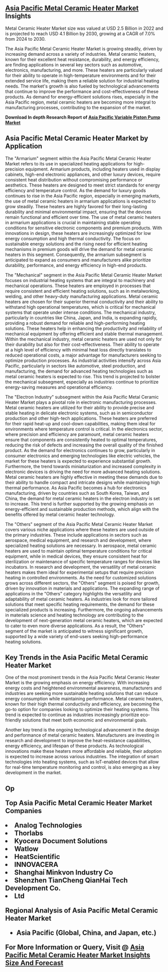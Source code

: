 <h2><a href="https://www.verifiedmarketreports.com/download-sample/?rid=426826&amp;utm_source=Github-Feb&amp;utm_medium=225" target="_blank">Asia Pacific Metal Ceramic Heater Market</a> Insights</h2><p>Metal Ceramic Heater Market size was valued at USD 2.5 Billion in 2022 and is projected to reach USD 4.1 Billion by 2030, growing at a CAGR of 7.0% from 2024 to 2030.</p><p><p>The Asia Pacific Metal Ceramic Heater Market is growing steadily, driven by increasing demand across a variety of industries. Metal ceramic heaters, known for their excellent heat resistance, durability, and energy efficiency, are finding applications in several key sectors such as automotive, electronics, manufacturing, and more. These heaters are particularly valued for their ability to operate in high-temperature environments and for their extended service life, making them a reliable solution for industrial heating needs. The market's growth is also fueled by technological advancements that continue to improve the performance and cost-effectiveness of these products. As demand for energy-efficient solutions rises, especially in the Asia Pacific region, metal ceramic heaters are becoming more integral to manufacturing processes, contributing to the expansion of the market. <p><strong>Download In depth Research Report of <a href="https://www.verifiedmarketreports.com/download-sample/?rid=236118&amp;utm_source=Pulse-Dec&amp;utm_medium=225" target="_blank">Asia Pacific Variable Piston Pump Market</a></strong></p></p> <h2>Asia Pacific Metal Ceramic Heater Market by Application</h2> <p>The "Armarium" segment within the Asia Pacific Metal Ceramic Heater Market refers to its use in specialized heating applications for high-precision equipment. Armarium products, including heaters used in display cabinets, high-end electronic appliances, and other luxury devices, require consistent heat distribution without compromising performance or aesthetics. These heaters are designed to meet strict standards for energy efficiency and temperature control. As the demand for luxury goods continues to rise in the Asia Pacific region, especially in emerging markets, the use of metal ceramic heaters in armarium applications is expected to grow steadily. These heaters are highly favored for their long-lasting durability and minimal environmental impact, ensuring that the devices remain functional and efficient over time. The use of metal ceramic heaters in armarium applications is crucial in maintaining stable operating conditions for sensitive electronic components and premium products. With innovations in design, these heaters are increasingly optimized for low energy consumption and high thermal conductivity. The focus on sustainable energy solutions and the rising need for efficient heating mechanisms in premium goods will drive the demand for metal ceramic heaters in this segment. Consequently, the armarium subsegment is anticipated to expand as consumers and manufacturers alike prioritize durability, performance, and energy efficiency in high-end products.</p> <p>The "Mechanical" segment in the Asia Pacific Metal Ceramic Heater Market focuses on industrial heating systems that are integral to machinery and mechanical operations. These heaters are employed in processes that require consistent and efficient heating solutions, such as in metalworking, welding, and other heavy-duty manufacturing applications. Metal ceramic heaters are chosen for their superior thermal conductivity and their ability to withstand high operational temperatures, which is critical for mechanical systems that operate under intense conditions. The mechanical industry, particularly in countries like China, Japan, and India, is expanding rapidly, providing a robust demand for reliable and high-performing heating solutions. These heaters help in enhancing the productivity and reliability of mechanical equipment by offering efficient and stable thermal management. Within the mechanical industry, metal ceramic heaters are used not only for their durability but also for their cost-effectiveness. Their ability to operate at a high level of efficiency with minimal heat loss directly translates to reduced operational costs, a major advantage for manufacturers seeking to optimize production processes. As industrial activities intensify across Asia Pacific, particularly in sectors like automotive, steel production, and manufacturing, the demand for advanced heating technologies such as metal ceramic heaters is expected to rise. This trend is projected to bolster the mechanical subsegment, especially as industries continue to prioritize energy-saving measures and operational efficiency.</p> <p>The "Electron Industry" subsegment within the Asia Pacific Metal Ceramic Heater Market plays a pivotal role in electronic manufacturing processes. Metal ceramic heaters are utilized for their ability to provide precise and stable heating in delicate electronic systems, such as in semiconductor production and other high-tech applications. These heaters are preferred for their rapid heat-up and cool-down capabilities, making them ideal for environments where temperature control is critical. In the electronics sector, where precision and efficiency are paramount, metal ceramic heaters ensure that components are consistently heated to optimal temperatures, reducing the risk of defects and increasing the overall quality of the finished product. As the demand for electronics continues to grow, particularly in consumer electronics and emerging technologies like electric vehicles, the market for these heaters is expected to experience substantial growth. Furthermore, the trend towards miniaturization and increased complexity in electronic devices is driving the need for more advanced heating solutions. Metal ceramic heaters are highly effective in meeting these demands due to their ability to handle compact and intricate designs while maintaining high thermal performance. As Asia Pacific becomes a hub for electronics manufacturing, driven by countries such as South Korea, Taiwan, and China, the demand for metal ceramic heaters in the electron industry is set to increase. This trend is further supported by the growing emphasis on energy-efficient and sustainable production methods, which align with the benefits offered by metal ceramic heater technology.</p> <p>The "Others" segment of the Asia Pacific Metal Ceramic Heater Market covers various niche applications where these heaters are used outside of the primary industries. These include applications in sectors such as aerospace, medical equipment, and research and development, where specialized heating solutions are necessary. In aerospace, metal ceramic heaters are used to maintain optimal temperature conditions for critical equipment, while in medical devices, they ensure consistent heat for sterilization or maintenance of specific temperature ranges for devices like incubators. In research and development, the versatility of metal ceramic heaters makes them ideal for experimental setups that require precision heating in controlled environments. As the need for customized solutions grows across different sectors, the "Others" segment is poised for growth, driven by innovation in materials and applications. The expanding range of applications in the "Others" category highlights the versatility and adaptability of metal ceramic heaters. As industries look for more tailored solutions that meet specific heating requirements, the demand for these specialized products is increasing. Furthermore, the ongoing advancements in materials science and heating technology are contributing to the development of next-generation metal ceramic heaters, which are expected to cater to even more diverse applications. As a result, the "Others" segment of the market is anticipated to witness significant growth, supported by a wide variety of end-users seeking high-performance heating solutions.</p> <h2>Key Trends in the Asia Pacific Metal Ceramic Heater Market</h2> <p>One of the most prominent trends in the Asia Pacific Metal Ceramic Heater Market is the growing emphasis on energy efficiency. With increasing energy costs and heightened environmental awareness, manufacturers and industries are seeking more sustainable heating solutions that can reduce energy consumption while maintaining performance. Metal ceramic heaters, known for their high thermal conductivity and efficiency, are becoming the go-to option for companies looking to optimize their heating systems. This trend is expected to continue as industries increasingly prioritize eco-friendly solutions that meet both economic and environmental goals.</p> <p>Another key trend is the ongoing technological advancement in the design and performance of metal ceramic heaters. Manufacturers are investing in research and development to improve the heat-resistance capabilities, energy efficiency, and lifespan of these products. As technological innovations make these heaters more affordable and reliable, their adoption is expected to increase across various industries. The integration of smart technologies into heating systems, such as IoT-enabled devices that allow for real-time temperature monitoring and control, is also emerging as a key development in the market.</p> <h2>Op</p><p><strong>Top Asia Pacific Metal Ceramic Heater Market Companies</strong></p><div data-test-id=""><p><li>Analog Technologies</li><li> Thorlabs</li><li> Kyocera Document Solutions</li><li> Watlow</li><li> HeatScientific</li><li> INNOVACERA</li><li> Shanghai Minkvon Industry Co</li><li> Shenzhen TianCheng QianHai Tech Development Co.</li><li>Ltd</li></p><div><strong>Regional Analysis of&nbsp;Asia Pacific Metal Ceramic Heater Market</strong></div><ul><li dir="ltr"><p dir="ltr">Asia Pacific (Global, China, and Japan, etc.)</p></li></ul><p><strong>For More Information or Query, Visit @&nbsp;</strong><strong><a href="https://www.verifiedmarketreports.com/product/metal-ceramic-heater-market/?utm_source=Github-Feb&amp;utm_medium=225" target="_blank">Asia Pacific Metal Ceramic Heater Market Insights Size And Forecast</a></strong></p></div><h2>&nbsp;</h2><div data-test-id="">&nbsp;</div>
